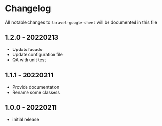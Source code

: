 # Changelog

All notable changes to `laravel-google-sheet` will be documented in this file

## 1.2.0 - 20220213
- Update facade
- Update configuration file
- QA with unit test

## 1.1.1 - 20220211
- Provide documentation
- Rename some classess

## 1.0.0 - 20220211
- initial release
